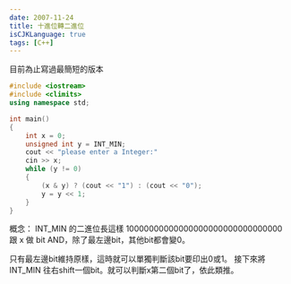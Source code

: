 ```yaml
---
date: 2007-11-24
title: 十進位轉二進位
isCJKLanguage: true
tags: [C++]
---
```


目前為止寫過最簡短的版本

```cpp
#include <iostream>
#include <climits>
using namespace std;

int main()
{
    int x = 0;
    unsigned int y = INT_MIN;
    cout << "please enter a Integer:"
    cin >> x;
    while (y != 0)
    {
        (x & y) ? (cout << "1") : (cout << "0");
        y = y << 1;
    }
}
```

概念： INT_MIN 的二進位長這樣 10000000000000000000000000000000
跟 x 做 bit AND，除了最左邊bit，其他bit都會變0。

只有最左邊bit維持原樣，這時就可以單獨判斷該bit要印出0或1。
接下來將INT_MIN 往右shift一個bit。就可以判斷x第二個bit了，依此類推。